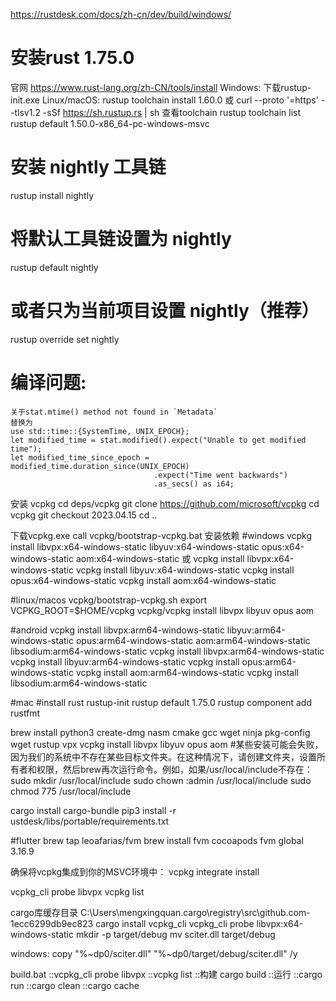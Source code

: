 https://rustdesk.com/docs/zh-cn/dev/build/windows/


# 安装rust 1.75.0
官网
https://www.rust-lang.org/zh-CN/tools/install
Windows:
    下载rustup-init.exe
Linux/macOS:
    rustup toolchain install 1.60.0
    或
    curl --proto '=https' --tlsv1.2 -sSf https://sh.rustup.rs | sh
查看toolchain
rustup toolchain list
rustup default 1.50.0-x86_64-pc-windows-msvc

# 安装 nightly 工具链
rustup install nightly

# 将默认工具链设置为 nightly
rustup default nightly

# 或者只为当前项目设置 nightly（推荐）
rustup override set nightly

# 编译问题:
    关于stat.mtime() method not found in `Metadata`
    替换为
    use std::time::{SystemTime, UNIX_EPOCH};
    let modified_time = stat.modified().expect("Unable to get modified time");
    let modified_time_since_epoch = modified_time.duration_since(UNIX_EPOCH)
                                    .expect("Time went backwards")
                                    .as_secs() as i64;

安装 vcpkg
cd deps/vcpkg
git clone https://github.com/microsoft/vcpkg
cd vcpkg
git checkout 2023.04.15
cd ..

下载vcpkg.exe
call vcpkg/bootstrap-vcpkg.bat
安装依赖
#windows
vcpkg install libvpx:x64-windows-static libyuv:x64-windows-static opus:x64-windows-static aom:x64-windows-static
或
vcpkg install libvpx:x64-windows-static
vcpkg install libyuv:x64-windows-static
vcpkg install opus:x64-windows-static
vcpkg install aom:x64-windows-static

#linux/macos
vcpkg/bootstrap-vcpkg.sh
export VCPKG_ROOT=$HOME/vcpkg
vcpkg/vcpkg install libvpx libyuv opus aom


#android
vcpkg install libvpx:arm64-windows-static libyuv:arm64-windows-static opus:arm64-windows-static aom:arm64-windows-static libsodium:arm64-windows-static
vcpkg install libvpx:arm64-windows-static
vcpkg install libyuv:arm64-windows-static
vcpkg install opus:arm64-windows-static
vcpkg install aom:arm64-windows-static
vcpkg install libsodium:arm64-windows-static

#mac
#install rust
rustup-init
rustup default 1.75.0
rustup component add rustfmt

brew install python3 create-dmg nasm cmake gcc wget ninja pkg-config wget rustup vpx
vcpkg install libvpx libyuv opus aom
#某些安装可能会失败，因为我们的系统中不存在某些目标文件夹。在这种情况下，请创建文件夹，设置所有者和权限，然后brew再次运行命令。例如，如果/usr/local/include不存在：
sudo mkdir /usr/local/include
sudo chown <username>:admin /usr/local/include
sudo chmod 775 /usr/local/include

cargo install cargo-bundle
pip3 install -r ustdesk/libs/portable/requirements.txt

#flutter
brew tap leoafarias/fvm
brew install fvm cocoapods
fvm global 3.16.9



确保将vcpkg集成到你的MSVC环境中：
vcpkg integrate install

vcpkg_cli probe libvpx
vcpkg list




cargo库缓存目录
C:\Users\mengxingquan\.cargo\registry\src\github.com-1ecc6299db9ec823
cargo install vcpkg_cli
vcpkg_cli probe libvpx:x64-windows-static
mkdir -p target/debug
mv sciter.dll target/debug

windows:
copy "%~dp0/sciter.dll" "%~dp0/target/debug/sciter.dll" /y

build.bat
::vcpkg_cli probe libvpx
::vcpkg list
::构建
cargo build
::运行
::cargo run
::cargo clean
::cargo cache


